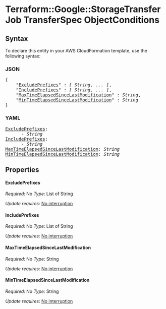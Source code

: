 # Terraform::Google::StorageTransferJob TransferSpec ObjectConditions

## Syntax

To declare this entity in your AWS CloudFormation template, use the following syntax:

### JSON

<pre>
{
    "<a href="#excludeprefixes" title="ExcludePrefixes">ExcludePrefixes</a>" : <i>[ String, ... ]</i>,
    "<a href="#includeprefixes" title="IncludePrefixes">IncludePrefixes</a>" : <i>[ String, ... ]</i>,
    "<a href="#maxtimeelapsedsincelastmodification" title="MaxTimeElapsedSinceLastModification">MaxTimeElapsedSinceLastModification</a>" : <i>String</i>,
    "<a href="#mintimeelapsedsincelastmodification" title="MinTimeElapsedSinceLastModification">MinTimeElapsedSinceLastModification</a>" : <i>String</i>
}
</pre>

### YAML

<pre>
<a href="#excludeprefixes" title="ExcludePrefixes">ExcludePrefixes</a>: <i>
      - String</i>
<a href="#includeprefixes" title="IncludePrefixes">IncludePrefixes</a>: <i>
      - String</i>
<a href="#maxtimeelapsedsincelastmodification" title="MaxTimeElapsedSinceLastModification">MaxTimeElapsedSinceLastModification</a>: <i>String</i>
<a href="#mintimeelapsedsincelastmodification" title="MinTimeElapsedSinceLastModification">MinTimeElapsedSinceLastModification</a>: <i>String</i>
</pre>

## Properties

#### ExcludePrefixes

_Required_: No
_Type_: List of String

_Update requires_: [No interruption](https://docs.aws.amazon.com/AWSCloudFormation/latest/UserGuide/using-cfn-updating-stacks-update-behaviors.html#update-no-interrupt)

#### IncludePrefixes

_Required_: No
_Type_: List of String

_Update requires_: [No interruption](https://docs.aws.amazon.com/AWSCloudFormation/latest/UserGuide/using-cfn-updating-stacks-update-behaviors.html#update-no-interrupt)

#### MaxTimeElapsedSinceLastModification

_Required_: No
_Type_: String

_Update requires_: [No interruption](https://docs.aws.amazon.com/AWSCloudFormation/latest/UserGuide/using-cfn-updating-stacks-update-behaviors.html#update-no-interrupt)

#### MinTimeElapsedSinceLastModification

_Required_: No
_Type_: String

_Update requires_: [No interruption](https://docs.aws.amazon.com/AWSCloudFormation/latest/UserGuide/using-cfn-updating-stacks-update-behaviors.html#update-no-interrupt)


